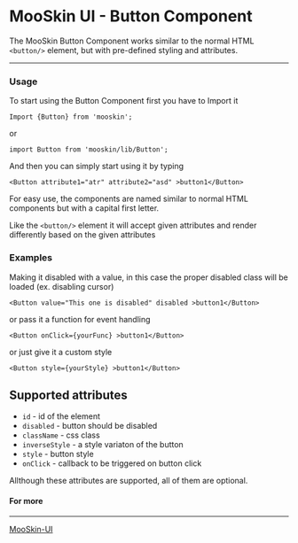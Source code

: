 # MooSkin UI - Button Component

The MooSkin Button Component works similar to the normal HTML `<button/>` element, but with pre-defined styling and attributes.

___

### Usage

To start using the Button Component first you have to Import it

```
Import {Button} from 'mooskin';
```
or
```
import Button from 'mooskin/lib/Button';
```

And then you can simply start using it by typing

```
<Button attribute1="atr" attribute2="asd" >button1</Button>
```

For easy use, the components are named similar to normal HTML components but with a capital first letter.

Like the `<button/>` element it will accept given attributes and render differently based on the given attributes

### Examples


Making it disabled with a value, in this case the proper disabled class will be loaded (ex. disabling cursor)

```
<Button value="This one is disabled" disabled >button1</Button>
```

or pass it a function for event handling

```
<Button onClick={yourFunc} >button1</Button>
```

or just give it a custom style

```
<Button style={yourStyle} >button1</Button>
```

## Supported attributes

* `id` - id of the element
* `disabled` - button should be disabled
* `className` - css class
* `inverseStyle` - a style variaton of the button 
* `style` - button style
* `onClick` - callback to be triggered on button click

Allthough these attributes are supported, all of them are optional.

#### For more

___

[MooSkin-UI](https://github.com/moosend/mooskin-ui)